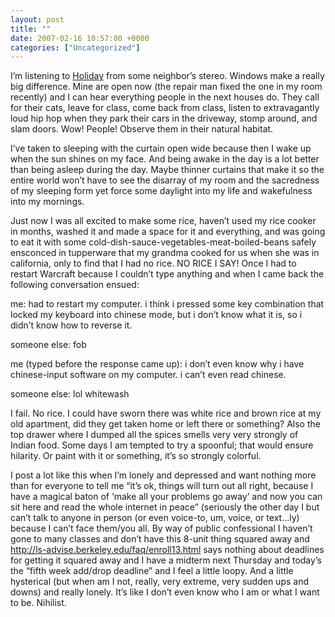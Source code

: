 ```yaml
---
layout: post
title: ""
date: 2007-02-16 10:57:00 +0000
categories: ["Uncategorized"]
---
```


I’m listening to [Holiday](http://www.geekstinkbreath.net/greenday/lyrics/holiday/) from some neighbor’s stereo. Windows make a really big difference. Mine are open now (the repair man fixed the one in my room recently) and I can hear everything people in the next houses do. They call for their cats, leave for class, come back from class, listen to extravagantly loud hip hop when they park their cars in the driveway, stomp around, and slam doors. Wow! People! Observe them in their natural habitat.

I’ve taken to sleeping with the curtain open wide because then I wake up when the sun shines on my face. And being awake in the day is a lot better than being asleep during the day. Maybe thinner curtains that make it so the entire world won’t have to see the disarray of my room and the sacredness of my sleeping form yet force some daylight into my life and wakefulness into my mornings.

Just now I was all excited to make some rice, haven’t used my rice cooker in months, washed it and made a space for it and everything, and was going to eat it with some cold-dish-sauce-vegetables-meat-boiled-beans safely ensconced in tupperware that my grandma cooked for us when she was in california, only to find that I had no rice. NO RICE I SAY! Once I had to restart Warcraft because I couldn’t type anything and when I came back the following conversation ensued:

me: had to restart my computer. i think i pressed some key combination that locked my keyboard into chinese mode, but i don’t know what it is, so i didn’t know how to reverse it.

someone else: fob

me (typed before the response came up): i don’t even know why i have chinese-input software on my computer. i can’t even read chinese.

someone else: lol whitewash

I fail. No rice. I could have sworn there was white rice and brown rice at my old apartment, did they get taken home or left there or something? Also the top drawer where I dumped all the spices smells very very strongly of Indian food. Some days I am tempted to try a spoonful; that would ensure hilarity. Or paint with it or something, it’s so strongly colorful.

I post a lot like this when I’m lonely and depressed and want nothing more than for everyone to tell me “it’s ok, things will turn out all right, because I have a magical baton of ‘make all your problems go away’ and now you can sit here and read the whole internet in peace” (seriously the other day I but can’t talk to anyone in person (or even voice-to, um, voice, or text…ly) because I can’t face them/you all. By way of public confessional I haven’t gone to many classes and don’t have this 8-unit thing squared away and http://ls-advise.berkeley.edu/faq/enroll13.html says nothing about deadlines for getting it squared away and I have a midterm next Thursday and today’s the “fifth week add/drop deadline” and I feel a little loopy. And a little hysterical (but when am I not, really, very extreme, very sudden ups and downs) and really lonely. It’s like I don’t even know who I am or what I want to be. Nihilist.